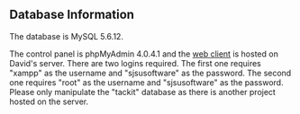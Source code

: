 ## Database Information

The database is MySQL 5.6.12.

The control panel is phpMyAdmin 4.0.4.1 and the [web client](http://teamspeak.deegrin.com/phpmyadmin/index.php) is hosted on David's server. There are two logins required. The first one requires "xampp" as the username and "sjsusoftware" as the password. The second one requires "root" as the username and "sjsusoftware" as the password. Please only manipulate the "tackit" database as there is another project hosted on the server.